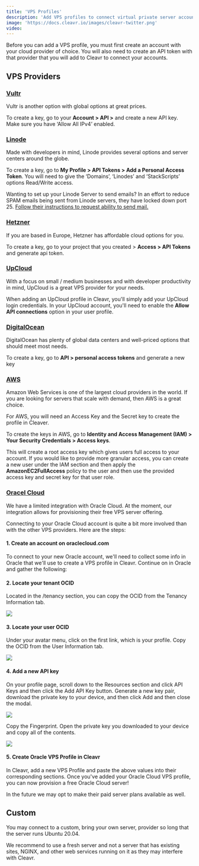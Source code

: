 ```yaml
---
title: 'VPS Profiles'
description: 'Add VPS profiles to connect virtual private server accounts.'
image: 'https://docs.cleavr.io/images/cleavr-twitter.png'
video: 
---
```


<you-tube video="7UGfmjoe17M"></you-tube>

Before you can add a VPS profile, you must first create an account with your cloud provider of choice. You will also 
need to create an API token with that provider that you will add to Cleavr to connect your accounts.

## VPS Providers 

### [Vultr](https://vultr.grsm.io/cleavr)

Vultr is another option with global options at great prices.

To create a key, go to your **Account > API >** and create a new API key. Make sure you have ‘Allow All IPv4’ enabled.

### [Linode](https://linode.gvw92c.net/7mOMer)

Made with developers in mind, Linode provides several options and server centers around the globe.  

To create a key, go to **My Profile > API Tokens > Add a Personal Access Token**. You will need to give the ‘Domains’, 
‘Linodes’ and ‘StackScripts’ options Read/Write access.

Wanting to set up your Linode Server to send emails? In an effort to reduce SPAM emails being sent from Linode servers, they
have locked down port 25. [Follow their instructions to request ability to send mail.](https://www.linode.com/docs/guides/running-a-mail-server/#sending-email-on-linode)

### [Hetzner](https://hetzner.cloud/?ref=6UbiqpRc9BFG)

If you are based in Europe, Hetzner has affordable cloud options for you.

To create a key, go to your project that you created > **Access > API Tokens** and generate api token.

### [UpCloud](https://upcloud.com/signup/?promo=38D8TP)

With a focus on small / medium businesses and with developer productivity in mind, UpCloud is a great VPS provider
for your needs. 

When adding an UpCloud profile in Cleavr, you'll simply add your UpCloud login credentials. In your UpCloud account, you'll
 need to enable the **Allow API connections** option in your user profile. 
 
### [DigitalOcean](https://m.do.co/c/d32ff825abb2)

DigitalOcean has plenty of global data centers and well-priced options that should meet most needs.

To create a key, go to **API > personal access tokens** and generate a new key

### [AWS](https://aws.amazon.com/)
Amazon Web Services is one of the largest cloud providers in the world. If you are looking for servers that scale with demand, 
then AWS is a great choice.

For AWS, you will need an Access Key and the Secret key to create the profile in Cleaver.

To create the keys in AWS, go to **Identity and Access Management (IAM) > Your Security Credentials > Access keys**.

<base-alert>
This will create a root access key which gives users full access to your account. If you would like to provide more 
granular access, you can create a new user under the IAM section and then apply the <b>AmazonEC2FullAccess</b> policy to the user 
and then use the provided access key and secret key for that user role. 
</base-alert>

### [Oracel Cloud](https://www.oracle.com/cloud/)
We have a limited integration with Oracle Cloud. At the moment, our integration allows for provisioning their free VPS server offering. 

Connecting to your Oracle Cloud account is quite a bit more involved than with the other VPS providers. Here are the steps: 

#### 1. Create an account on oraclecloud.com
To connect to your new Oracle account, we'll need to collect some info in Oracle that we'll use to create a VPS profile in Cleavr. Continue on in Oracle and gather the following:

#### 2. Locate your tenant OCID
Located in the /tenancy section, you can copy the OCID from the Tenancy Information tab.

![](https://docs.cleavr.io/images/oracle/tenant-ocid.png)

#### 3. Locate your user OCID
Under your avatar menu, click on the first link, which is your profile. Copy the OCID from the User Information tab.

![](https://docs.cleavr.io/images/oracle/user-ocid.png)

#### 4. Add a new API key
On your profile page, scroll down to the Resources section and click API Keys and then click the Add API Key button. Generate a new key pair, download the private key to your device, and then click Add and then close the modal.

![](https://docs.cleavr.io/images/oracle/api-keys.png)

Copy the Fingerprint. Open the private key you downloaded to your device and copy all of the contents.

![](https://docs.cleavr.io/images/oracle/fingerprint.png)

#### 5. Create Oracle VPS Profile in Cleavr
In Cleavr, add a new VPS Profile and paste the above values into their corresponding sections. Once you've added your Oracle Cloud VPS profile, you can now provision a free Oracle Cloud server!

<base-info>
In the future we may opt to make their paid server plans available as well. 
</base-info>

## Custom 

You may connect to a custom, bring your own server, provider so long that the server runs Ubuntu 20.04. 

We recommend to use a fresh server and not a server that has existing sites, NGINX, and other web services running on it as they 
may interfere with Cleavr. 
